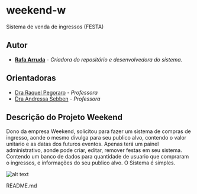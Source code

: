# weekend-w



Sistema de venda de ingressos (FESTA)


## Autor ##

- **[Rafa Arruda](https://github.com/mazarafa)** - *Criadora do repositório e desenvolvedora do sistema*.


## Orientadoras  ##
- [Dra Raquel Pegoraro](https://github.com/raquelpegoraro) - *Professora*
- [Dra Andressa Sebben](https://github.com/asebben) - *Professora*



## Descrição do Projeto Weekend ##

Dono da empresa Weekend, solicitou para fazer um sistema de compras de ingresso, aonde o mesmo divulga para seu publico alvo, contendo o valor unitario e as datas dos futuros eventos. Apenas terá um painel administrativo, aonde pode criar, editar, remover festas em seu sistema. Contendo um banco de dados para quantidade de usuario que compraram o ingressos, e informações do seu publico alvo. O Sistema é simples.

![alt text](https://github.com/mazarafa/weekend-w/blob/master/Img/vintage/banner_vintage.jpeg)


README.md